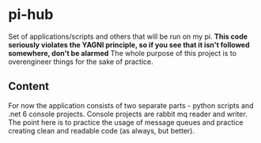 # pi-hub
Set of applications/scripts and others that will be run on my pi. 
**This code seriously violates the YAGNI principle, so if you see that it isn't followed somewhere, don't be alarmed**
The whole purpose of this project is to overengineer things for the sake of practice. 
## Content
For now the application consists of two separate parts - python scripts and .net 6 console projects. 
Console projects are rabbit mq reader and writer. The point here is to practice the usage of message queues and practice creating clean and readable code (as always, but better). 
